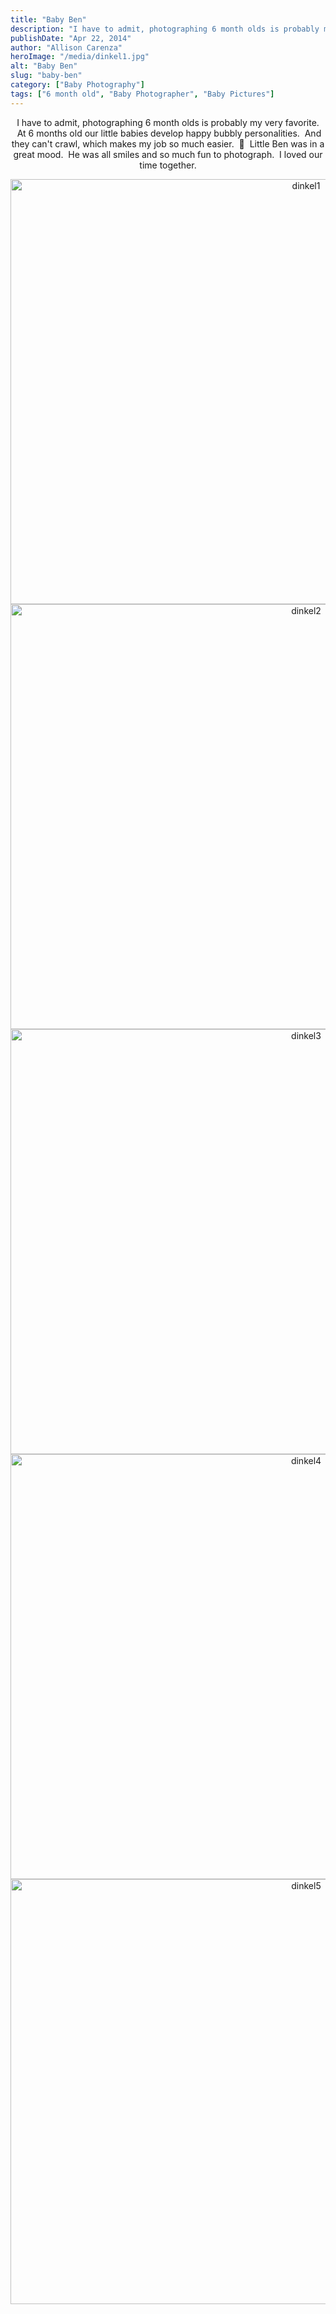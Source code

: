 ```yaml
---
title: "Baby Ben"
description: "I have to admit, photographing 6 month olds is probably my very favorite.  At 6 months old our little babies "
publishDate: "Apr 22, 2014"
author: "Allison Carenza"
heroImage: "/media/dinkel1.jpg"
alt: "Baby Ben"
slug: "baby-ben"
category: ["Baby Photography"]
tags: ["6 month old", "Baby Photographer", "Baby Pictures"]
---
```


<p style="text-align: center;">I have to admit, photographing 6 month olds is probably my very favorite.  At 6 months old our little babies develop happy bubbly personalities.  And they can&apos;t crawl, which makes my job so much easier.  🙂  Little Ben was in a great mood.  He was all smiles and so much fun to photograph.  I loved our time together.</p>
<p style="text-align: center;"><img class="aligncenter size-full wp-image-5033" alt="dinkel1" src="/media/dinkel1.jpg" width="930" height="680" srcset="/media/dinkel1.jpg 930w, /media/dinkel1-300x219.jpg 300w, /media/dinkel1-768x562.jpg 768w" sizes="(max-width: 930px) 100vw, 930px" /> <img class="aligncenter size-full wp-image-5034" alt="dinkel2" src="/media/dinkel2.jpg" width="930" height="680" srcset="/media/dinkel2.jpg 930w, /media/dinkel2-300x219.jpg 300w, /media/dinkel2-768x562.jpg 768w" sizes="(max-width: 930px) 100vw, 930px" /> <img class="aligncenter size-full wp-image-5035" alt="dinkel3" src="/media/dinkel3.jpg" width="930" height="680" srcset="/media/dinkel3.jpg 930w, /media/dinkel3-300x219.jpg 300w, /media/dinkel3-768x562.jpg 768w" sizes="(max-width: 930px) 100vw, 930px" /> <img class="aligncenter size-full wp-image-5036" alt="dinkel4" src="/media/dinkel4.jpg" width="930" height="680" srcset="/media/dinkel4.jpg 930w, /media/dinkel4-300x219.jpg 300w, /media/dinkel4-768x562.jpg 768w" sizes="(max-width: 930px) 100vw, 930px" /> <img class="aligncenter size-full wp-image-5037" alt="dinkel5" src="/media/dinkel5.jpg" width="930" height="680" srcset="/media/dinkel5.jpg 930w, /media/dinkel5-300x219.jpg 300w, /media/dinkel5-768x562.jpg 768w" sizes="(max-width: 930px) 100vw, 930px" /></p>
